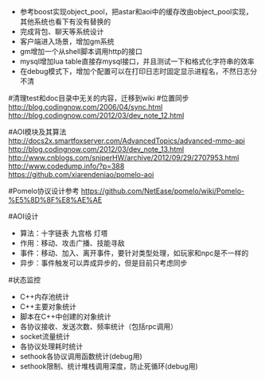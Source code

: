 
* 参考boost实现object_pool，把astar和aoi中的缓存改由object_pool实现，其他系统也看下有没有替换的
* 完成背包、聊天等系统设计
* 客户端进入场景，增加gm系统
* gm增加一个从shell脚本调用http的接口
* mysql增加lua table直接存mysql接口，并且测试一下和格式化字符串的效率
* 在debug模式下，增加个配置可以在打印日志时固定显示进程名，不然日志分不清

#清理test和doc目录中无关的内容，迁移到wiki
#位置同步
http://blog.codingnow.com/2006/04/sync.html  
http://blog.codingnow.com/2012/03/dev_note_12.html

#AOI模块及其算法
http://docs2x.smartfoxserver.com/AdvancedTopics/advanced-mmo-api
http://blog.codingnow.com/2012/03/dev_note_13.html
http://www.cnblogs.com/sniperHW/archive/2012/09/29/2707953.html
http://www.codedump.info/?p=388
https://github.com/xiarendeniao/pomelo-aoi

#Pomelo协议设计参考
https://github.com/NetEase/pomelo/wiki/Pomelo-%E5%8D%8F%E8%AE%AE

#AOI设计
* 算法：十字链表 九宫格 灯塔
* 作用：移动、攻击广播、技能寻敌
* 事件：移动、加入、离开事件，要针对类型处理，如玩家和npc是不一样的
* 异步：事件触发可以弄成异步的，但是目前只考虑同步

#状态监控
* C++内存池统计
* C++主要对象统计
* 脚本在C++中创建的对象统计
* 各协议接收、发送次数、频率统计（包括rpc调用）
* socket流量统计
* 各协议处理耗时统计
* sethook各协议调用函数统计(debug用)
* sethook限制、统计堆栈调用深度，防止死循环(debug用)

